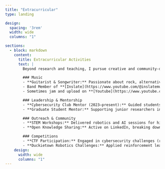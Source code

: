 ```yaml
---
title: "Extracurricular"
type: landing

design:
  spacing: '3rem'
  width: wide
  columns: "1"

sections:
  - block: markdown
    content:
      title: Extracurricular Activities
      text: |
        Beyond research and teaching, I pursue creative and community-driven activities that reflect my broader interests.

        ### Music
        - **Guitarist & Songwriter:** Passionate about rock, alternative rock, and 90’s pop.  
        - Band Member of **[Inslate](https://www.youtube.com/@inslatemusic)** — blending classic influences with modern sounds.  
        - Sometimes jam and upload on **[Youtube](https://www.youtube.com/@maheralislam5607)**.  

        ### Leadership & Mentorship
        - **Cybersecurity Club Mentor (2023–present):** Guided students in Capture-the-Flag (CTF) competitions, including adversarial AI and AV security challenges.  
        - **Graduate Student Mentor:** Supporting junior researchers in navigating publications and technical projects.  

        ### Outreach & Community
        - **STEM Workshops:** Delivered robotics and AI sessions for high school students to spark interest in CPS and AV security.  
        - **Open Knowledge Sharing:** Active on LinkedIn, breaking down state-of-the-art papers on adversarial AI and AV resilience for wider audiences.  

        ### Competitions
        - **CTF Participation:** Engaged in cybersecurity challenges (reverse engineering, password cracking, AV-related scenarios).  
        - **Duckietown Robotics Challenges:** Applied reinforcement learning and robust autonomy methods in hands-on AV systems.  
    design:
      width: wide
      columns: "1"
---
```

